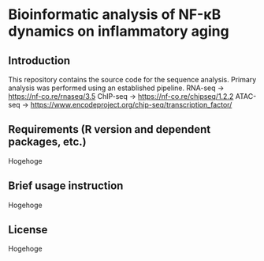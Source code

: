 # Bioinformatic analysis of NF-κB dynamics on inflammatory aging
## Introduction
This repository contains the source code for the sequence analysis.
Primary analysis was performed using an established pipeline.
RNA-seq  -> https://nf-co.re/rnaseq/3.5
ChIP-seq -> https://nf-co.re/chipseq/1.2.2
ATAC-seq -> https://www.encodeproject.org/chip-seq/transcription_factor/



## Requirements (R version and dependent packages, etc.)
Hogehoge



## Brief usage instruction
Hogehoge



## License
Hogehoge

